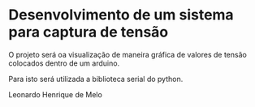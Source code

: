 # Desenvolvimento de um sistema para captura de tensão 

O projeto será oa visualização de maneira gráfica de valores de tensão colocados dentro de um arduino. 

Para isto será utilizada a biblioteca serial do python.



Leonardo Henrique de Melo

